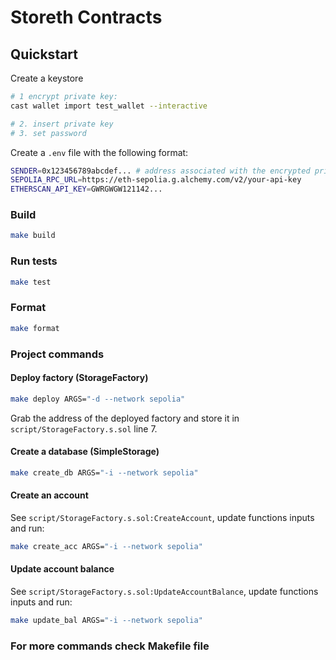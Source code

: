 # Storeth Contracts

## Quickstart

Create a keystore

```bash
# 1 encrypt private key:
cast wallet import test_wallet --interactive

# 2. insert private key
# 3. set password
```

Create a `.env` file with the following format:

```bash
SENDER=0x123456789abcdef... # address associated with the encrypted private key in keystore
SEPOLIA_RPC_URL=https://eth-sepolia.g.alchemy.com/v2/your-api-key
ETHERSCAN_API_KEY=GWRGWGW121142...
```

### Build

```bash
make build
```

### Run tests

```bash
make test
```

### Format

```bash
make format
```

### Project commands

#### Deploy factory (StorageFactory)

```bash
make deploy ARGS="-d --network sepolia"
```

Grab the address of the deployed factory and store it in `script/StorageFactory.s.sol` line 7.

#### Create a database (SimpleStorage)

```bash
make create_db ARGS="-i --network sepolia"
```

#### Create an account

See `script/StorageFactory.s.sol:CreateAccount`, update functions inputs and run:

```bash
make create_acc ARGS="-i --network sepolia"
```

#### Update account balance

See `script/StorageFactory.s.sol:UpdateAccountBalance`, update functions inputs and run:

```bash
make update_bal ARGS="-i --network sepolia"
```

### For more commands check Makefile file
